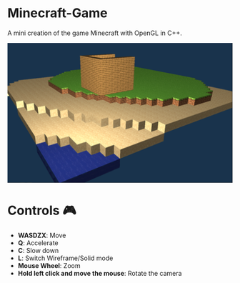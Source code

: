 # Minecraft-Game
 A mini creation of the game Minecraft with OpenGL in C++.
 
![img](/SampleImages/Test01.PNG)

# Controls 🎮
* **WASDZX**: Move
* **Q**: Accelerate 
* **C**: Slow down
* **L**: Switch Wireframe/Solid mode
* **Mouse Wheel**: Zoom
* **Hold left click and move the mouse**: Rotate the camera

